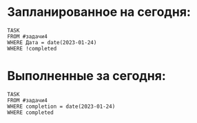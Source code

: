 # Запланированное на сегодня:
```dataview
TASK
FROM #задачи4
WHERE Дата = date(2023-01-24)
WHERE !completed
```
# Выполненные за сегодня:
```dataview
TASK
FROM #задачи4
WHERE completion = date(2023-01-24)
WHERE completed
```